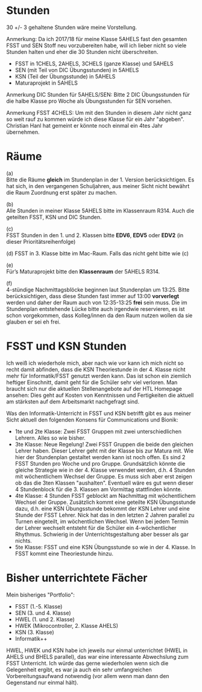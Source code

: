 
# Stunden
30 +/- 3 gehaltene Stunden wäre meine Vorstellung. 

Anmerkung:
Da ich 2017/18 für meine Klasse 5AHELS fast den gesamten FSST und SEN Stoff neu vorzubereiten habe, will ich lieber nicht so viele Stunden halten und eher die 30 Stunden nicht überschreiten.

- FSST in 1CHELS, 2AHELS, 3CHELS (ganze Klasse) und 5AHELS
- SEN (mit Teil von DIC Übungsstunden) in 5AHELS
- KSN (Teil der Übungsstunde) in 5AHELS
- Maturaprojekt in 5AHELS

Anmerkung DIC Stunden für 5AHELS/SEN:
Bitte 2 DIC Übungsstunden für die halbe Klasse pro Woche als Übungsstunden für SEN vorsehen.

Anmerkung FSST 4CHELS:
Um mit den Stunden in diesem Jahr nicht ganz so weit rauf zu kommen würde ich diese Klasse für ein Jahr "abgeben". Christian Hanl hat gemeint er könnte noch einmal ein 4tes Jahr übernehmen.



# Räume

(a)  
Bitte die Räume **gleich** im Stundenplan in der 1. Version berücksichtigen. Es hat sich, in den vergangenen Schuljahren, aus meiner Sicht nicht bewährt die Raum Zuordnung erst später zu machen.

(b)  
Alle Stunden in meiner Klasse 5AHELS bitte im Klassenraum R314. Auch die geteilten FSST, KSN und DIC Stunden.

(c)  
FSST Stunden in den 1. und 2. Klassen bitte **EDV6**, **EDV5** oder **EDV2** (in dieser Prioritätsreihenfolge)

(d)
FSST in 3. Klasse bitte im Mac-Raum. Falls das nicht geht bitte wie (c)

(e)  
Für’s Maturaprojekt bitte den **Klassenraum** der 5AHELS R314.

(f)  
4-stündige Nachmittagsblöcke beginnen laut Stundenplan um 13:25. Bitte berücksichtigen, dass diese Stunden fast immer auf 13:00 **vorverlegt** werden und daher der Raum auch von 12:35-13:25 **frei** sein muss. Die im Stundenplan entstehende Lücke bitte auch irgendwie reservieren, es ist schon vorgekommen, dass Kolleg/innen da den Raum nutzen wollen da sie glauben er sei eh frei.



# FSST und KSN Stunden

Ich weiß ich wiederhole mich, aber nach wie vor kann ich mich nicht so recht damit abfinden, dass die KSN Theoriestunde in der 4. Klasse nicht mehr für Informatik/FSST genutzt werden kann. Das ist schon ein ziemlich heftiger Einschnitt, damit geht für die Schüler sehr viel verloren. Man braucht sich nur die aktuellen Stellenangebote auf der HTL Homepage ansehen: Dies geht auf Kosten von Kenntnissen und Fertigkeiten die aktuell am stärksten auf dem Arbeitsmarkt nachgefragt sind. 

Was den Informatik-Unterricht in FSST und KSN betrifft gibt es aus meiner Sicht aktuell den folgenden Konsens für Communications und Bionik:

- 1te und 2te Klasse: Zwei FSST Gruppen mit zwei unterschiedlichen Lehrern. Alles so wie bisher.
- 3te Klasse: Neue Regelung! Zwei FSST Gruppen die beide den gleichen Lehrer haben. Dieser Lehrer geht mit der Klasse bis zur Matura mit. Wie hier der Stundenplan gestaltet werden kann ist noch offen. Es sind 2 FSST Stunden pro Woche und pro Gruppe. Grundsätzlich könnte die gleiche Strategie wie in der 4. Klasse verwendet werden, d.h. 4 Stunden mit wöchentlichem Wechsel der Gruppe. Es muss sich aber erst zeigen ob das die 3ten Klassen "aushalten". Eventuell wäre es gut wenn dieser 4 Stundenblock für die 3. Klassen am Vormittag stattfinden könnte.
- 4te Klasse: 4 Stunden FSST geblockt am Nachmittag mit wöchentlichem Wechsel der Gruppe. Zusätzlich kommt eine geteilte KSN Übungsstunde dazu, d.h. eine KSN Übungsstunde bekommt der KSN Lehrer und eine Stunde der FSST Lehrer. Nick hat das in den letzten 2 Jahren parallel zu Turnen eingeteilt, im wöchentlichen Wechsel. Wenn bei jedem Termin der Lehrer wechselt entsteht für die Schüler ein 4-wöchentlicher Rhythmus. Schwierig in der Unterrichtsgestaltung aber besser als gar nichts.
- 5te Klasse: FSST und eine KSN Übungsstunde so wie in der 4. Klasse. In FSST kommt eine Theoriestunde hinzu.



# Bisher unterrichtete Fächer

Mein bisheriges "Portfolio":

- FSST (1.-5. Klasse)
- SEN (3. und 4. Klasse)
- HWEL (1. und 2. Klasse)
- HWEK (Mikrocontroller, 2. Klasse AHELS)
- KSN (3. Klasse)
- Informatik++

HWEL, HWEK und KSN habe ich jeweils nur einmal unterrichtet (HWEL in AHELS und BHELS parallel), das war eine interessante Abwechslung zum FSST Unterricht. Ich würde  das gerne wiederholen wenn sich die Gelegenheit ergibt, es war ja auch ein sehr umfangreichen Vorbereitungsaufwand notwendig (vor allem wenn man dann den Gegenstand nur einmal hält). 

